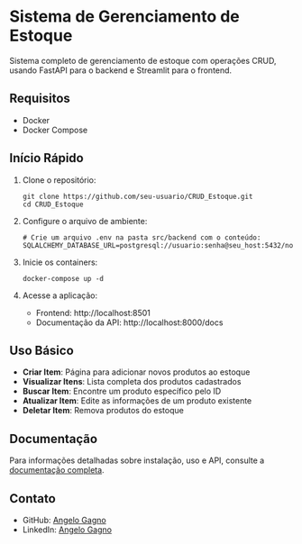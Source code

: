# Sistema de Gerenciamento de Estoque

Sistema completo de gerenciamento de estoque com operações CRUD, usando FastAPI para o backend e Streamlit para o frontend.

## Requisitos

- Docker
- Docker Compose

## Início Rápido

1. Clone o repositório:
   ```
   git clone https://github.com/seu-usuario/CRUD_Estoque.git
   cd CRUD_Estoque
   ```

2. Configure o arquivo de ambiente:
   ```
   # Crie um arquivo .env na pasta src/backend com o conteúdo:
   SQLALCHEMY_DATABASE_URL=postgresql://usuario:senha@seu_host:5432/nome_do_banco
   ```

3. Inicie os containers:
   ```
   docker-compose up -d
   ```

4. Acesse a aplicação:
   - Frontend: http://localhost:8501
   - Documentação da API: http://localhost:8000/docs

## Uso Básico

- **Criar Item**: Página para adicionar novos produtos ao estoque
- **Visualizar Itens**: Lista completa dos produtos cadastrados
- **Buscar Item**: Encontre um produto específico pelo ID
- **Atualizar Item**: Edite as informações de um produto existente
- **Deletar Item**: Remova produtos do estoque

## Documentação

Para informações detalhadas sobre instalação, uso e API, consulte a [documentação completa](https://angelogagno.github.io/CrewAI_Constructor/).

## Contato

- GitHub: [Angelo Gagno](https://github.com/AngeloGagno)
- LinkedIn: [Angelo Gagno](https://www.linkedin.com/in/angelogagno)
